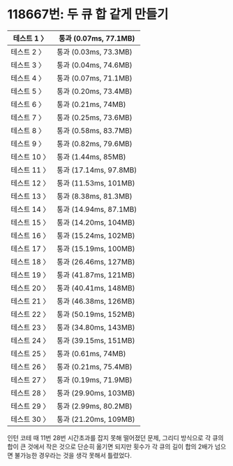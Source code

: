 # 118667번: 두 큐 합 같게 만들기

| 테스트 1 〉 | 통과 (0.07ms, 77.1MB) |
| --- | --- |
| 테스트 2 〉 | 통과 (0.03ms, 73.3MB) |
| 테스트 3 〉 | 통과 (0.04ms, 74.6MB) |
| 테스트 4 〉 | 통과 (0.07ms, 71.1MB) |
| 테스트 5 〉 | 통과 (0.20ms, 73.4MB) |
| 테스트 6 〉 | 통과 (0.21ms, 74MB) |
| 테스트 7 〉 | 통과 (0.25ms, 73.6MB) |
| 테스트 8 〉 | 통과 (0.58ms, 83.7MB) |
| 테스트 9 〉 | 통과 (0.82ms, 79.6MB) |
| 테스트 10 〉 | 통과 (1.44ms, 85MB) |
| 테스트 11 〉 | 통과 (17.14ms, 97.8MB) |
| 테스트 12 〉 | 통과 (11.53ms, 101MB) |
| 테스트 13 〉 | 통과 (8.38ms, 81.3MB) |
| 테스트 14 〉 | 통과 (14.94ms, 87.1MB) |
| 테스트 15 〉 | 통과 (14.20ms, 104MB) |
| 테스트 16 〉 | 통과 (15.24ms, 102MB) |
| 테스트 17 〉 | 통과 (15.19ms, 100MB) |
| 테스트 18 〉 | 통과 (26.46ms, 127MB) |
| 테스트 19 〉 | 통과 (41.87ms, 121MB) |
| 테스트 20 〉 | 통과 (40.41ms, 148MB) |
| 테스트 21 〉 | 통과 (46.38ms, 126MB) |
| 테스트 22 〉 | 통과 (50.19ms, 152MB) |
| 테스트 23 〉 | 통과 (34.80ms, 143MB) |
| 테스트 24 〉 | 통과 (39.15ms, 151MB) |
| 테스트 25 〉 | 통과 (0.61ms, 74MB) |
| 테스트 26 〉 | 통과 (0.21ms, 75.4MB) |
| 테스트 27 〉 | 통과 (0.19ms, 71.9MB) |
| 테스트 28 〉 | 통과 (29.90ms, 103MB) |
| 테스트 29 〉 | 통과 (2.99ms, 80.2MB) |
| 테스트 30 〉 | 통과 (21.20ms, 109MB) |

인턴 코테 때 11번 28번 시간초과를 잡지 못해 떨어졌던 문제, 그리디 방식으로 각 큐의 합이 큰 것에서 작은 것으로 단순히 옮기면 되지만 횟수가 각 큐의 길이 합의 2배가 넘으면 불가능한 경우라는 것을 생각 못해서 틀렸었다.